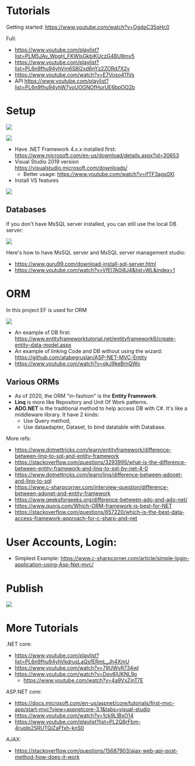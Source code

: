 # Tutorials

Getting started: 
https://www.youtube.com/watch?v=OgdpC35qHc0

Full:
- https://www.youtube.com/playlist?list=PLM5JAv_WpgH_FKWlsGkbiKUczG4BU8mv5
- https://www.youtube.com/playlist?list=PL6n9fhu94yhVm6S8I2xd6nYz2ZORd7X2v
- https://www.youtube.com/watch?v=E7Voso411Vs
- API https://www.youtube.com/playlist?list=PL6n9fhu94yhW7yoUOGNOfHurUE6bpOO2b

# Setup

![](https://raw.githubusercontent.com/atabegruslan/TravellersNet/master/Illustrations/Create%20NET%20core%20or%20NET%20project%201.png)

![](https://raw.githubusercontent.com/atabegruslan/TravellersNet/master/Illustrations/Create%20NET%20core%20or%20NET%20project%202.png)

- Have .NET Framework 4.x.x installed first: https://www.microsoft.com/en-us/download/details.aspx?id=30653
- Visual Studio 2019 version https://visualstudio.microsoft.com/downloads/
  - Better usage: https://www.youtube.com/watch?v=ifTF3ags0XI
- Install VS features

![](https://raw.githubusercontent.com/atabegruslan/TravellersNet/master/Illustrations/Download%20VS%20features.png)

## Databases

If you don't have MsSQL server installed, you can still use the local DB server:

![](https://raw.githubusercontent.com/atabegruslan/TravellersNet/master/Illustrations/localDB.png)

Here's how to have MsSQL server and MsSQL server management studio: 
- https://www.guru99.com/download-install-sql-server.html
- https://www.youtube.com/watch?v=VfEI7A0i8J4&list=WL&index=1

# ORM

In this project EF is used for ORM

![](https://raw.githubusercontent.com/atabegruslan/TravellersNet/master/Illustrations/EF.PNG)

- An example of DB first: https://www.entityframeworktutorial.net/entityframework6/create-entity-data-model.aspx
- An example of linking Code and DB without using the wizard: https://github.com/atabegruslan/ASP-NET-MVC-Entity
- https://www.youtube.com/watch?v=qkJ9keBmQWo

## Various ORMs

- As of 2020, the ORM "in-fashion" is the **Entity Framework**. 
- **Linq** is more like Repository and Unit Of Work patterns.
- **ADO.NET** is the traditional method to help access DB with C#. It's like a middleware library. It have 2 kinds: 
  - Use Query method,
  - Use dataadapter, Dataset, to bind datatable with Database.

More refs:
- https://www.dotnettricks.com/learn/entityframework/difference-between-linq-to-sql-and-entity-framework
- https://stackoverflow.com/questions/3293995/what-is-the-difference-between-entity-framework-and-linq-to-sql-by-net-4-0
- https://www.dotnettricks.com/learn/linq/difference-between-adonet-and-linq-to-sql
- https://www.c-sharpcorner.com/interview-question/difference-between-adonet-and-entity-framework
- https://www.geeksforgeeks.org/difference-between-ado-and-ado-net/
- https://www.quora.com/Which-ORM-framework-is-best-for-NET
- https://stackoverflow.com/questions/657220/which-is-the-best-data-access-framework-approach-for-c-sharp-and-net

# User Accounts, Login: 

- Simplest Example: https://www.c-sharpcorner.com/article/simple-login-application-using-Asp-Net-mvc/

# Publish

![](https://raw.githubusercontent.com/atabegruslan/TravellersNet/master/Illustrations/publish.png)

# More Tutorials

.NET core: 
- https://www.youtube.com/playlist?list=PL6n9fhu94yhVkdrusLaQsfERmL_Jh4XmU
- https://www.youtube.com/watch?v=79UWvR734wI
- https://www.youtube.com/watch?v=Dpv6lUKNL9o
  - https://www.youtube.com/watch?v=4a9VxZjnT7E

ASP.NET core: 
- https://docs.microsoft.com/en-us/aspnet/core/tutorials/first-mvc-app/start-mvc?view=aspnetcore-3.1&tabs=visual-studio
- https://www.youtube.com/watch?v=1ck9LIBxO14
- https://www.youtube.com/playlist?list=PL2Q8rFbm-4ruplp2SRUTQjZaFfxh-knS0

AJAX:
- https://stackoverflow.com/questions/15687903/ajax-web-api-post-method-how-does-it-work
